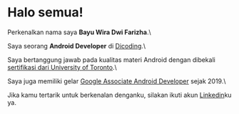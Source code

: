 # Halo semua! 

Perkenalkan nama saya **Bayu Wira Dwi Farizha**.\

Saya seorang **Android Developer** di [Dicoding](https://www.dicoding.com/).\

Saya bertanggung jawab pada kualitas materi Android dengan dibekali [sertifikasi dari University of Toronto](https://www.coursera.org/account/accomplishments/specialization/CLKJD8XBXJ3M).\

Saya juga memiliki gelar [Google Associate Android Developer](https://www.credential.net/h5deoi5h) sejak 2019.\

Jika kamu tertarik untuk berkenalan denganku, silakan ikuti akun [Linkedin](https://www.linkedin.com/in/gilang-adhan/)ku ya.

